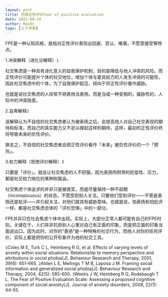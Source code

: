 ```yaml
---
layout: post
title: 恐惧正性评价Fear of positive evaluation
date: 2022-08-24
author: Reeds
tags: [上下求索]
---
```


FPE是一种认知风格，是指对正性评价表现出回避、否认、难堪，不愿意接受等特点。

1.冲突解释（进化论解释）`1`

社交焦虑是一种具有进化意义的自我保护机制，目的是降低与他人冲突的风险。而正性评价可能提升个体的社交地位，增加个体与更具权力的人发生冲突的可能性，因此社交焦虑中的个体，为了自我保护起见，倾向于将正性评价看作威胁。

也就是说社交焦虑的人经常不把表扬当表扬，而是当成一种变相的，威胁性的，人际中的冲突隐患。

2.自卑解释`2`

该解释认为不自信的社交焦虑者认为被表扬之后，会提高他人对自己社交表现的期待和标准，而自己的真实能力又不足以撑起这样的期待，这样，最初的正性评价终将导致未来的负性评价。

换言之，不自信的社交焦虑者会把正性评价看作「未来」被负性评价的一个「预兆」。

3.权力解释（拒绝评价解释）`3`

只要是「评价」，就会让社交焦虑的人不舒服。因为表扬所附带的贬低性、压力，都是社交权力地位的某种附属品。

社交焦虑个体追求的并非只是被褒奖，而是尽量保持一种不起眼（inconspicuous）的状态，不愿受到别人关注。只要他们受到评价——不管是表扬还是批评——并引起关注，对他们就具有威胁意味。也就是说，怕表扬和怕批评一样，都是社交焦虑总体的「评价恐惧」中的一部分。

FPE并非只在社会焦虑个体中出现。实际上，大部分正常人都可能有自己的FPE时刻。关键在于，人们并非抗拒别人心里对自己有正面的印象，而是把正面的印象当面说出口。因为此时，对你的“表扬”是一种特殊的社交行为，而他人对你的任何评价，实际上都是把你的公开形象作为他的社交工具。



`1`Coles M E, Turk C L, Heimberg R G, et al. Effects of varying levels of anxiety within social situations: Relationship to memory perspective and attributions in social phobia[J]. Behaviour Research and Therapy, 2001, 39(6): 651-665.
`2`Alden L E, Mellings T M B, Laposa J M. Framing social information and generalized social phobia[J]. Behaviour Research and Therapy, 2004, 42(5): 585-600.
`3`Weeks J W, Heimberg R G, Rodebaugh T L. The Fear of Positive Evaluation Scale: Assessing a proposed cognitive component of social anxiety[J]. Journal of anxiety disorders, 2008, 22(1): 44-55.